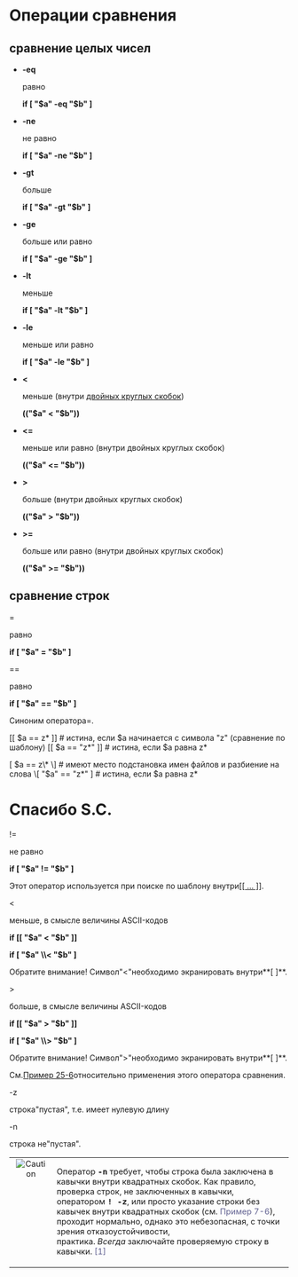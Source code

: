 # Операции сравнения

## сравнение целых чисел

* **\-eq**

	равно

	**if \[ "$a" -eq "$b" \]**

* **\-ne**

	не равно

	**if \[ "$a" -ne "$b" \]**

* **\-gt**

	больше

	**if \[ "$a" -gt "$b" \]**

* **\-ge**

	больше или равно

	**if \[ "$a" -ge "$b" \]**

* **\-lt**

	меньше

	**if \[ "$a" -lt "$b" \]**

* **\-le**

	меньше или равно

	**if \[ "$a" -le "$b" \]**

* **<**

	меньше (внутри [двойных круглых скобок](https://www.opennet.ru/docs/RUS/bash_scripting_guide/x4862.html))

	**(("$a" < "$b"))**

* **<=**

	меньше или равно (внутри двойных круглых скобок)

	**(("$a" <= "$b"))**

* **\>**

	больше (внутри двойных круглых скобок)

	**(("$a" > "$b"))**

* **\>=**

	больше или равно (внутри двойных круглых скобок)

	**(("$a" >= "$b"))**

## сравнение строк

\=

равно

**if \[ "$a" = "$b" \]**

\==

равно

**if \[ "$a" == "$b" \]**

Синоним оператора\=.

\[\[ $a == z\* \]\]    # истина, если $a начинается с символа "z" (сравнение по шаблону)
\[\[ $a == "z\*" \]\]  # истина, если $a равна z\*

\[ $a == z\* \]      # имеют место подстановка имен файлов и разбиение на слова
\[ "$a" == "z\*" \]  # истина, если $a равна z\*

# Спасибо S.C.

  
  

!=

не равно

**if \[ "$a" != "$b" \]**

Этот оператор используется при поиске по шаблону внутри[\[\[ ... \]\]](https://www.opennet.ru/docs/RUS/bash_scripting_guide/c2171.html#DBLBRACKETS).

<

меньше, в смысле величины ASCII-кодов

**if \[\[ "$a" < "$b" \]\]**

**if \[ "$a" \\< "$b" \]**

Обратите внимание! Символ"<"необходимо экранировать внутри**\[ \]**.

\>

больше, в смысле величины ASCII-кодов

**if \[\[ "$a" > "$b" \]\]**

**if \[ "$a" \\> "$b" \]**

Обратите внимание! Символ">"необходимо экранировать внутри**\[ \]**.

См.[Пример 25-6](https://www.opennet.ru/docs/RUS/bash_scripting_guide/c12790.html#BUBBLE)относительно применения этого оператора сравнения.

\-z

строка"пустая", т.е. имеет нулевую длину

\-n

строка не"пустая".

<table class="CAUTION" width="90%" border="0"><tbody><tr><td width="25" align="center" valign="top" style="font-size: 11pt;"><img src="https://www.opennet.ru/docs/RUS/bash_scripting_guide/misc/abs-book/images/caution.gif" hspace="5" alt="Caution"></td><td align="left" valign="top" style="font-size: 11pt;"><p>Оператор<span>&nbsp;</span><tt class="USERINPUT"><strong>-n</strong></tt><span>&nbsp;</span>требует, чтобы строка была заключена в кавычки внутри квадратных скобок. Как правило, проверка строк, не заключенных в кавычки, оператором<span>&nbsp;</span><tt class="USERINPUT"><strong>! -z</strong></tt>, или просто указание строки без кавычек внутри квадратных скобок (см.<span>&nbsp;</span><a href="https://www.opennet.ru/docs/RUS/bash_scripting_guide/x2565.html#STRTEST" style="text-decoration: none; color: rgb(96, 96, 144);">Пример 7-6</a>), проходит нормально, однако это небезопасная, с точки зрения отказоустойчивости, практика.<span>&nbsp;</span><span class="emphasis"><em class="EMPHASIS">Всегда</em></span><span>&nbsp;</span>заключайте проверяемую строку в кавычки.<span>&nbsp;</span><a name="AEN2722" href="https://www.opennet.ru/docs/RUS/bash_scripting_guide/x2565.html#FTN.AEN2722" style="text-decoration: none; color: rgb(96, 96, 144);"><span class="footnote">[1]</span></a></p></td></tr></tbody></table>